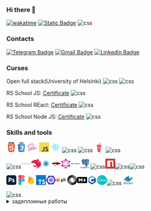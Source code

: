 ### Hi there 👋
[![wakatime](https://wakatime.com/badge/user/b41bd6fa-69a3-4a33-b0d6-8a60dc86c55f.svg)](https://wakatime.com/@b41bd6fa-69a3-4a33-b0d6-8a60dc86c55f)
[![Static Badge](https://img.shields.io/badge/code-stats-blue)](https://codestats.net/users/Oleksandr)
<img src="https://www.codewars.com/users/rsschool_c3082938acd6bbbb/badges/micro" alt="css" aling="left" />
<!--
**Ledich19/ledich19** is a ✨ _special_ ✨ repository because its `README.md` (this file) appears on your GitHub profile.

Here are some ideas to get you started:

- 🔭 I’m currently working on ...
- 🌱 I’m currently learning ...
- 👯 I’m looking to collaborate on ...
- 🤔 I’m looking for help with ...
- 💬 Ask me about ...
- 📫 How to reach me: ...
- 😄 Pronouns: ...
- ⚡ Fun fact: ...
-->

### Contacts
[![Telegram Badge](https://img.shields.io/badge/-Aleksandr_Ch19-blue?style=flat&logo=Telegram&logoColor=white)](https://t.me/Aleksandr_Ch19)
[![Gmail Badge](https://img.shields.io/badge/-Gmail-red?style=flat&logo=Gmail&logoColor=white)](ledich19@gmail.com)
[![LinkedIn Badge](https://img.shields.io/badge/-LinkedIn-blue?style=flat&logo=LinkedIn&logoColor=white)](https://www.linkedin.com/in/oleksander-chumachenko-125b39219/)

### Curses

Open full stack(University of Helsinki) <img src="https://github.com/Ledich19/ledich19/assets/67699125/60fc3a7d-c85e-4648-8c2d-1583d73e839f" alt="css" aling="left" width="26px;" /> <img src="https://github.com/Ledich19/ledich19/assets/67699125/1d3c452a-ea42-4ed5-8b6d-4cd453d595b6)" alt="css" aling="left" width="26px;" />

RS School JS: [Certificate](https://app.rs.school/certificate/8jzf4icj) <img src="https://github.com/Ledich19/ledich19/assets/67699125/d5f6be75-dad1-4cd5-b683-be057e27ab02" alt="css" aling="left" width="26px;" />

RS School REact: [Certificate](https://app.rs.school/certificate/p4rw0u3r) <img src="https://github.com/Ledich19/ledich19/assets/67699125/ef2a3a76-15fe-4179-9f98-00f6298ecfb7" alt="css" aling="left" width="26px;" />

RS School Node JS: [Certificate](https://app.rs.school/certificate/wczwkx5d) <img src="https://github.com/Ledich19/ledich19/assets/67699125/70c7208a-8354-40e7-b491-d2b0e7ee1d1b" alt="css" aling="left" width="26px;" />


### Skills and tools

<img src="https://raw.githubusercontent.com/github/explore/80688e429a7d4ef2fca1e82350fe8e3517d3494d/topics/html/html.png" alt="css" aling="left" width="26px;" /><img src="https://raw.githubusercontent.com/github/explore/80688e429a7d4ef2fca1e82350fe8e3517d3494d/topics/css/css.png" alt="css" aling="left" width="26px;" />
<img src="https://raw.githubusercontent.com/github/explore/80688e429a7d4ef2fca1e82350fe8e3517d3494d/topics/sass/sass.png" alt="css" aling="left" width="26px;" />
<img src="https://raw.githubusercontent.com/github/explore/80688e429a7d4ef2fca1e82350fe8e3517d3494d/topics/javascript/javascript.png" alt="css" aling="left" width="26px;" />
<img src="https://raw.githubusercontent.com/github/explore/80688e429a7d4ef2fca1e82350fe8e3517d3494d/topics/react/react.png" alt="css" aling="left" width="26px;" />
<img src="https://raw.githubusercontent.com/danielcranney/readme-generator/main/public/icons/skills/redux-colored.svg" alt="css" aling="left" width="26px;" />
<img src="https://raw.githubusercontent.com/danielcranney/readme-generator/main/public/icons/skills/vite-colored.svg" alt="css" aling="left" width="26px;" />
<img src="https://raw.githubusercontent.com/github/explore/80688e429a7d4ef2fca1e82350fe8e3517d3494d/topics/gulp/gulp.png" alt="css" aling="left" width="26px;" />
<img src="https://raw.githubusercontent.com/danielcranney/readme-generator/main/public/icons/skills/materialui-colored.svg" alt="css" aling="left" width="26px;" />

<img src="https://raw.githubusercontent.com/danielcranney/readme-generator/main/public/icons/skills/nodejs-colored.svg" alt="css" aling="left" width="26px;" /><img src="https://raw.githubusercontent.com/github/explore/80688e429a7d4ef2fca1e82350fe8e3517d3494d/topics/express/express.png" alt="css" aling="left" width="26px;" /><img src="https://raw.githubusercontent.com/devicons/devicon/master/icons/nestjs/nestjs-plain.svg" alt="css" aling="left" width="26px;" /><img src="https://raw.githubusercontent.com/github/explore/80688e429a7d4ef2fca1e82350fe8e3517d3494d/topics/webpack/webpack.png" alt="css" aling="left" width="26px;" /><img src="https://raw.githubusercontent.com/github/explore/80688e429a7d4ef2fca1e82350fe8e3517d3494d/topics/mongoose/mongoose.png" alt="css" aling="left" width="26px;" /><img src="https://raw.githubusercontent.com/github/explore/e65ef46ef3e7bc457c93622f6a89fe8d3fd131d5/topics/graphql/graphql.png" alt="css" aling="left" width="26px;" /><img src="https://raw.githubusercontent.com/devicons/devicon/d00d0969292a6569d45b06d3f350f463a0107b0d/icons/webpack/webpack-original-wordmark.svg" alt="css" aling="left" width="26px;" /><img src="https://raw.githubusercontent.com/devicons/devicon/master/icons/postgresql/postgresql-original-wordmark.svg" alt="css" aling="left" width="26px;" /><img src="https://raw.githubusercontent.com/danielcranney/readme-generator/main/public/icons/skills/heroku-colored.svg" alt="css" aling="left" width="26px;" /><img src="https://raw.githubusercontent.com/github/explore/80688e429a7d4ef2fca1e82350fe8e3517d3494d/topics/npm/npm.png" alt="css" aling="left" width="26px;" /><img src="https://raw.githubusercontent.com/danielcranney/readme-generator/main/public/icons/skills/mongodb-colored.svg" alt="css" aling="left" width="26px;" /><img src="https://profilinator.rishav.dev/skills-assets/jest.svg" alt="css" aling="left" width="26px;" />

<img src="https://github.com/devicons/devicon/raw/master/icons/photoshop/photoshop-plain.svg" alt="css" aling="left" width="26px;" /><img src="https://github.com/devicons/devicon/raw/master/icons/figma/figma-original.svg" alt="css" aling="left" width="26px;" /><img src="https://raw.githubusercontent.com/github/explore/80688e429a7d4ef2fca1e82350fe8e3517d3494d/topics/firebase/firebase.png" alt="css" aling="left" width="26px;" /><img src="https://raw.githubusercontent.com/github/explore/80688e429a7d4ef2fca1e82350fe8e3517d3494d/topics/typescript/typescript.png" alt="css" aling="left" width="26px;" /><img src="https://raw.githubusercontent.com/github/explore/80688e429a7d4ef2fca1e82350fe8e3517d3494d/topics/eslint/eslint.png" alt="css" aling="left" width="26px;" /><img src="https://raw.githubusercontent.com/github/explore/80688e429a7d4ef2fca1e82350fe8e3517d3494d/topics/git/git.png" alt="css" aling="left" width="26px;" />
<img src="https://raw.githubusercontent.com/github/explore/80688e429a7d4ef2fca1e82350fe8e3517d3494d/topics/json/json.png" alt="css" aling="left" width="26px;" /><img src="https://raw.githubusercontent.com/github/explore/80688e429a7d4ef2fca1e82350fe8e3517d3494d/topics/markdown/markdown.png" alt="css" aling="left" width="26px;" /><img src="https://raw.githubusercontent.com/github/explore/f3e22f0dca2be955676bc70d6214b95b13354ee8/topics/c/c.png" alt="css" aling="left" width="26px;" /><img src="https://github.com/devicons/devicon/raw/master/icons/canva/canva-original.svg" alt="css" aling="left" width="26px;" /><img src="https://raw.githubusercontent.com/danielcranney/readme-generator/main/public/icons/skills/babel-colored.svg" alt="css" aling="left" width="26px;" />
<img src="https://raw.githubusercontent.com/devicons/devicon/master/icons/docker/docker-original-wordmark.svg" alt="css" aling="left" width="26px;" />


<img src="https://wakatime.com/share/@ledich19/ea0612c1-6af5-4a19-8cbd-575148dcec40.svg" alt="css" aling="left" height="400px;" />

<details>
  <summary>задеплоиные работы</summary>
  ### THREE js
  
  - https://ledich19.github.io/THREE-JS/dots-Beyonce
  - https://ledich19.github.io/THREE-JS/lines
  - https://ledich19.github.io/THREE-JS/shaders-grid
  - https://ledich19.github.io/THREE-JS/smiles
  - https://ledich19.github.io/THREE-JS/getting-started-with-threejs-main
  - https://ledich19.github.io/THREE-JS/threejs-earth-main
</details>
